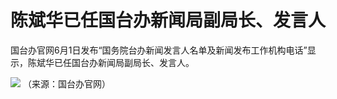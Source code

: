 

# 陈斌华已任国台办新闻局副局长、发言人

国台办官网6月1日发布“国务院台办新闻发言人名单及新闻发布工作机构电话”显示，陈斌华已任国台办新闻局副局长、发言人。

![](https://inews.gtimg.com/om_bt/On9DsTchGcoFVaY3AxsOQX8ltFlqjgTLWNZlWmzWomiioAA/1000)
（来源：国台办官网）

